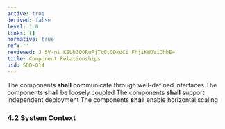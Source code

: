 ```yaml
---
active: true
derived: false
level: 1.0
links: []
normative: true
ref: ''
reviewed: J_SV-ni_KSUbJOORuFjTt0tODkdCi_FhjiKWDViOhbE=
title: Component Relationships
uid: SDD-014
---
```


The components **shall** communicate through well-defined interfaces
The components **shall** be loosely coupled
The components **shall** support independent deployment
The components **shall** enable horizontal scaling

### 4.2 System Context